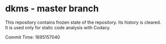 # dkms - master branch

This repository contains frozen state of the repository.
Its history is cleared. It is used only for static code
analysis with Codacy.

Commit Time: 1695157040